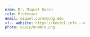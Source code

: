```yaml
---
name: Dr. Miquel Duran
role: Professor
email: miquel.duran@udg.edu
<!-- website: https://kevinl.info -->
photo: equip/Nombre.png
---
```

